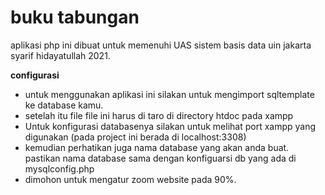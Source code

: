 # buku tabungan

aplikasi php ini dibuat untuk memenuhi UAS sistem basis data uin jakarta syarif hidayatullah 2021.  

**configurasi**  
  - untuk menggunakan aplikasi ini silakan untuk mengimport sqltemplate ke database kamu.  
  - setelah itu file file ini harus di taro di directory htdoc pada xampp  
  - Untuk konfigurasi databasenya silakan untuk melihat port xampp yang digunakan (pada project ini berada di localhost:3308)  
  - kemudian perhatikan juga nama database yang akan anda buat. pastikan nama database sama dengan konfiguarsi db yang ada di mysqlconfig.php  
  - dimohon untuk mengatur zoom website pada 90%.
